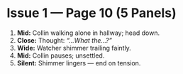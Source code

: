 # Issue 1 — Page 10 (5 Panels)

1) **Mid:** Collin walking alone in hallway; head down.  
2) **Close:** Thought: *“…What the…?”*  
3) **Wide:** Watcher shimmer trailing faintly.  
4) **Mid:** Collin pauses; unsettled.  
5) **Silent:** Shimmer lingers — end on tension.
